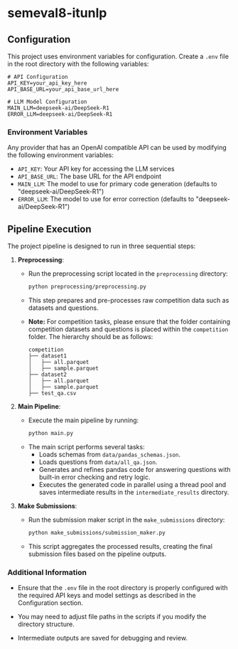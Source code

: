# semeval8-itunlp

## Configuration

This project uses environment variables for configuration. Create a `.env` file in the root directory with the following variables:

```env
# API Configuration
API_KEY=your_api_key_here
API_BASE_URL=your_api_base_url_here

# LLM Model Configuration
MAIN_LLM=deepseek-ai/DeepSeek-R1
ERROR_LLM=deepseek-ai/DeepSeek-R1
```

### Environment Variables
Any provider that has an OpenAI compatible API can be used by modifying the following environment variables:

- `API_KEY`: Your API key for accessing the LLM services
- `API_BASE_URL`: The base URL for the API endpoint
- `MAIN_LLM`: The model to use for primary code generation (defaults to "deepseek-ai/DeepSeek-R1")
- `ERROR_LLM`: The model to use for error correction (defaults to "deepseek-ai/DeepSeek-R1")

## Pipeline Execution

The project pipeline is designed to run in three sequential steps:

1. **Preprocessing**:
   - Run the preprocessing script located in the `preprocessing` directory:
     ```bash
     python preprocessing/preprocessing.py
     ```
   - This step prepares and pre-processes raw competition data such as datasets and questions.
   - **Note:** For competition tasks, please ensure that the folder containing competition datasets and questions is placed within the `competition` folder. The hierarchy should be as follows:

     ```
     competition
     ├── dataset1
     │   ├── all.parquet
     │   ├── sample.parquet
     ├── dataset2
     │   ├── all.parquet
     │   ├── sample.parquet
     ├── test_qa.csv
     ```

2. **Main Pipeline**:
   - Execute the main pipeline by running:
     ```bash
     python main.py
     ```
   - The main script performs several tasks:
       - Loads schemas from `data/pandas_schemas.json`.
       - Loads questions from `data/all_qa.json`.
       - Generates and refines pandas code for answering questions with built-in error checking and retry logic.
       - Executes the generated code in parallel using a thread pool and saves intermediate results in the `intermediate_results` directory.

3. **Make Submissions**:
   - Run the submission maker script in the `make_submissions` directory:
     ```bash
     python make_submissions/submission_maker.py
     ```
   - This script aggregates the processed results, creating the final submission files based on the pipeline outputs.

### Additional Information

- Ensure that the `.env` file in the root directory is properly configured with the required API keys and model settings as described in the Configuration section.

- You may need to adjust file paths in the scripts if you modify the directory structure.

- Intermediate outputs are saved for debugging and review.